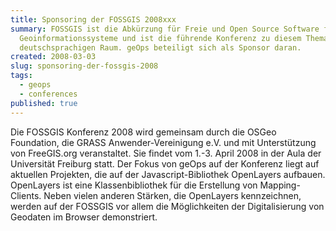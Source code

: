 ```yaml
---
title: Sponsoring der FOSSGIS 2008xxx
summary: FOSSGIS ist die Abkürzung für Freie und Open Source Software für
  Geoinformationssysteme und ist die führende Konferenz zu diesem Thema im
  deutschsprachigen Raum. geOps beteiligt sich als Sponsor daran.
created: 2008-03-03
slug: sponsoring-der-fossgis-2008
tags:
  - geops
  - conferences
published: true
---
```


Die FOSSGIS Konferenz 2008 wird gemeinsam durch die OSGeo Foundation, die GRASS Anwender-Vereinigung e.V. und mit Unterstützung von FreeGIS.org veranstaltet. Sie findet vom 1.-3. April 2008 in der Aula der Universität Freiburg statt. Der Fokus von geOps auf der Konferenz liegt auf aktuellen Projekten, die auf der Javascript-Bibliothek OpenLayers aufbauen. OpenLayers ist eine Klassenbibliothek für die Erstellung von Mapping-Clients. Neben vielen anderen Stärken, die OpenLayers kennzeichnen, werden auf der FOSSGIS vor allem die Möglichkeiten der Digitalisierung von Geodaten im Browser demonstriert.
